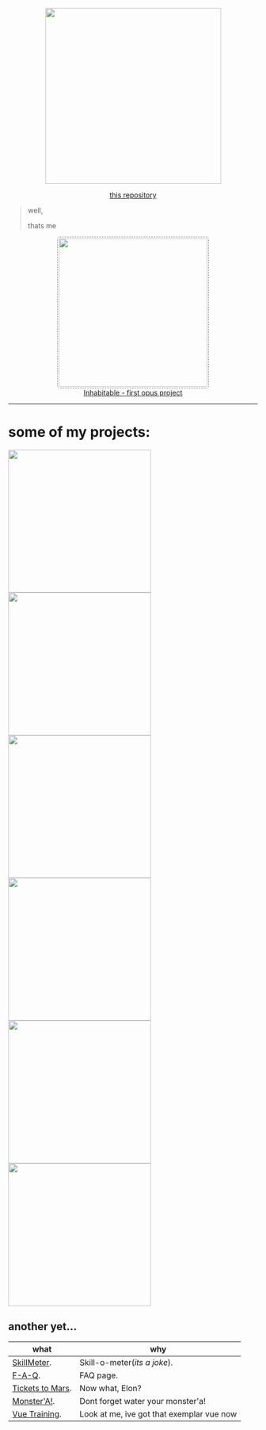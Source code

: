 
<link rel="icon" type="icon/png" href="https://kirilinsky.github.io/favicon.png">
<p align="center"><a href="http://kirilinsky.ru" target="_blank"><img width="355" src="https://kirilinsky.github.io/gif_git/scr.png"></a></p>
<p align="center"><a href="https://github.com/kirilinsky/kirilinsky.github.io" target="_blank">this repository</a></p>

>well, 
>
>thats me
<p align="center"><a href="http://inhabitable.ru" target="_blank">
 <img src="https://kirilinsky.github.io/gif_git/inh.gif" width="300" style="padding:2px;border:1px dashed grey;border-radius:5px;"><br> Inhabitable - first opus project</a></p>

---
# some of my projects:
<a href="https://kirilinsky.github.io/free_psd/" target="_blank"><img src="https://kirilinsky.github.io/gif_git/psd.gif" width="288"></a>
<a href="https://kirilinsky.github.io/justice/" target="_blank"><img src="https://kirilinsky.github.io/gif_git/jus.gif" width="288"></a>
<a href="https://kirilinsky.github.io/arcite/" target="_blank"><img src="https://kirilinsky.github.io/gif_git/arc.gif" width="288"></a>
<a href="https://kirilinsky.github.io/beauty_1_0_b/dev/" target="_blank"><img src="https://kirilinsky.github.io/gif_git/sal.gif" width="288"></a>
<a href="https://kirilinsky.github.io/mini/" target="_blank"><img src="https://kirilinsky.github.io/gif_git/mini.gif" width="288"></a>
<a href="https://kirilinsky.github.io/menu/" target="_blank" ><img src="https://kirilinsky.github.io/gif_git/menu.gif" width="288"></a>

## another yet...




 what                                             | why
--------------------------------------------------|--------------------
[SkillMeter](https://kirilinsky.github.io/skill/).|Skill-o-meter(_its_ _a_ _joke_).
[F-A-Q](https://kirilinsky.github.io/faq/).       | FAQ page.
[Tickets to Mars](https://kirilinsky.github.io/space/).       | Now what, Elon?
[Monster'A!](https://kirilinsky.github.io/clicker/).       | Dont forget water your monster'a!
[Vue Training](https://kirilinsky.github.io/vue_train/).       | Look at me, ive got that exemplar vue now

